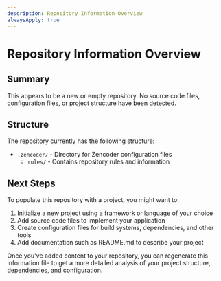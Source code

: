 ```yaml
---
description: Repository Information Overview
alwaysApply: true
---
```


# Repository Information Overview

## Summary
This appears to be a new or empty repository. No source code files, configuration files, or project structure have been detected.

## Structure
The repository currently has the following structure:
- `.zencoder/` - Directory for Zencoder configuration files
  - `rules/` - Contains repository rules and information

## Next Steps
To populate this repository with a project, you might want to:

1. Initialize a new project using a framework or language of your choice
2. Add source code files to implement your application
3. Create configuration files for build systems, dependencies, and other tools
4. Add documentation such as README.md to describe your project

Once you've added content to your repository, you can regenerate this information file to get a more detailed analysis of your project structure, dependencies, and configuration.
